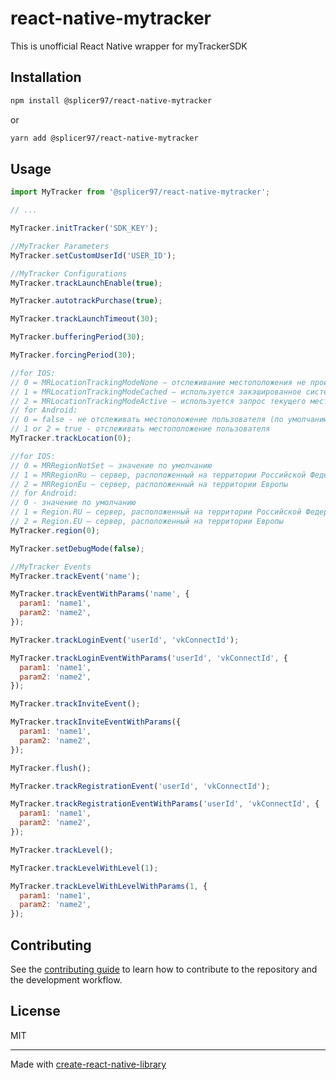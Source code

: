 # react-native-mytracker

This is unofficial React Native wrapper for myTrackerSDK

## Installation

```sh
npm install @splicer97/react-native-mytracker
```

or

```sh
yarn add @splicer97/react-native-mytracker
```

## Usage

```js
import MyTracker from '@splicer97/react-native-mytracker';

// ...

MyTracker.initTracker('SDK_KEY');

//MyTracker Parameters
MyTracker.setCustomUserId('USER_ID');

//MyTracker Configurations
MyTracker.trackLaunchEnable(true);

MyTracker.autotrackPurchase(true);

MyTracker.trackLaunchTimeout(30);

MyTracker.bufferingPeriod(30);

MyTracker.forcingPeriod(30);

//for IOS:
// 0 = MRLocationTrackingModeNone — отслеживание местоположения не производится
// 1 = MRLocationTrackingModeCached — используется закэшированное системой значение
// 2 = MRLocationTrackingModeActive — используется запрос текущего местоположения (по умолчанию)
// for Android:
// 0 = false - не отслеживать местоположение пользователя (по умолчанию)
// 1 or 2 = true - отслеживать местоположение пользователя
MyTracker.trackLocation(0);

//for IOS:
// 0 = MRRegionNotSet — значение по умолчанию
// 1 = MRRegionRu — сервер, расположенный на территории Российской Федерации
// 2 = MRRegionEu — сервер, расположенный на территории Европы
// for Android:
// 0 - значение по умолчанию
// 1 = Region.RU — сервер, расположенный на территории Российской Федерации
// 2 = Region.EU — сервер, расположенный на территории Европы
MyTracker.region(0);

MyTracker.setDebugMode(false);

//MyTracker Events
MyTracker.trackEvent('name');

MyTracker.trackEventWithParams('name', {
  param1: 'name1',
  param2: 'name2',
});

MyTracker.trackLoginEvent('userId', 'vkConnectId');

MyTracker.trackLoginEventWithParams('userId', 'vkConnectId', {
  param1: 'name1',
  param2: 'name2',
});

MyTracker.trackInviteEvent();

MyTracker.trackInviteEventWithParams({
  param1: 'name1',
  param2: 'name2',
});

MyTracker.flush();

MyTracker.trackRegistrationEvent('userId', 'vkConnectId');

MyTracker.trackRegistrationEventWithParams('userId', 'vkConnectId', {
  param1: 'name1',
  param2: 'name2',
});

MyTracker.trackLevel();

MyTracker.trackLevelWithLevel(1);

MyTracker.trackLevelWithLevelWithParams(1, {
  param1: 'name1',
  param2: 'name2',
});
```

## Contributing

See the [contributing guide](CONTRIBUTING.md) to learn how to contribute to the repository and the development workflow.

## License

MIT

---

Made with [create-react-native-library](https://github.com/callstack/react-native-builder-bob)
